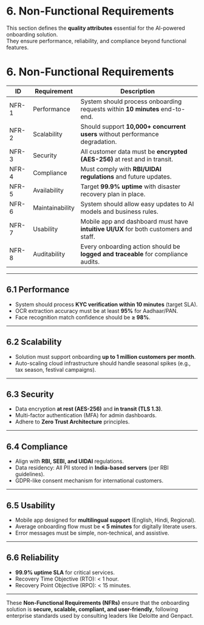 # 6. Non-Functional Requirements

This section defines the **quality attributes** essential for the AI-powered onboarding solution.  
They ensure performance, reliability, and compliance beyond functional features.
# 6. Non-Functional Requirements

| ID    | Requirement                | Description                                                                 |
|-------|----------------------------|-----------------------------------------------------------------------------|
| NFR-1 | Performance                | System should process onboarding requests within **10 minutes** end-to-end. |
| NFR-2 | Scalability                | Should support **10,000+ concurrent users** without performance degradation. |
| NFR-3 | Security                   | All customer data must be **encrypted (AES-256)** at rest and in transit.   |
| NFR-4 | Compliance                 | Must comply with **RBI/UIDAI regulations** and future updates.              |
| NFR-5 | Availability               | Target **99.9% uptime** with disaster recovery plan in place.               |
| NFR-6 | Maintainability            | System should allow easy updates to AI models and business rules.           |
| NFR-7 | Usability                  | Mobile app and dashboard must have **intuitive UI/UX** for both customers and staff. |
| NFR-8 | Auditability               | Every onboarding action should be **logged and traceable** for compliance audits. |


---

## 6.1 Performance
- System should process **KYC verification within 10 minutes** (target SLA).  
- OCR extraction accuracy must be at least **95%** for Aadhaar/PAN.  
- Face recognition match confidence should be **≥ 98%**.  

---

## 6.2 Scalability
- Solution must support onboarding **up to 1 million customers per month**.  
- Auto-scaling cloud infrastructure should handle seasonal spikes (e.g., tax season, festival campaigns).  

---

## 6.3 Security
- Data encryption **at rest (AES-256)** and **in transit (TLS 1.3)**.  
- Multi-factor authentication (MFA) for admin dashboards.  
- Adhere to **Zero Trust Architecture** principles.  

---

## 6.4 Compliance
- Align with **RBI, SEBI, and UIDAI** regulations.  
- Data residency: All PII stored in **India-based servers** (per RBI guidelines).  
- GDPR-like consent mechanism for international customers.  

---

## 6.5 Usability
- Mobile app designed for **multilingual support** (English, Hindi, Regional).  
- Average onboarding flow must be **< 5 minutes** for digitally literate users.  
- Error messages must be simple, non-technical, and assistive.  

---

## 6.6 Reliability
- **99.9% uptime SLA** for critical services.  
- Recovery Time Objective (RTO): < 1 hour.  
- Recovery Point Objective (RPO): < 15 minutes.  

---

These **Non-Functional Requirements (NFRs)** ensure that the onboarding solution is **secure, scalable, compliant, and user-friendly**, following enterprise standards used by consulting leaders like Deloitte and Genpact.
